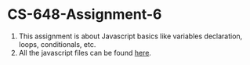 # CS-648-Assignment-6

1. This assignment is about Javascript basics like variables declaration, loops, conditionals, etc.
2. All the javascript files can be found [here](https://github.com/ShrirajSDSU/CS-648-Assignment-6/tree/master/js).
